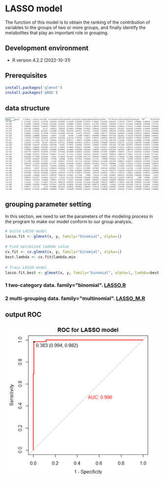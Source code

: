 # LASSO model
The function of this model is to obtain the ranking of the contribution of variables to the groups of two or more groups, and finally identify the metabolites that play an important role in grouping.

## Development environment
* R version 4.2.2 (2022-10-31)

## Prerequisites

```R
install.packages('glmnet')
install.packages('pROC')
```


## data structure

![data](input.png#pic_center)


## grouping parameter setting

In this section, we need to set the parameters of the modeling process in the program to make our model conform to our group analysis.
```R
# build LASSO model
lasso.fit <- glmnet(x, y, family="binomial", alpha=1)

# Find optimized lambda value
cv.fit <- cv.glmnet(x, y, family="binomial", alpha=1)
best.lambda <- cv.fit$lambda.min

# Train LASSO model
lasso.fit.best <- glmnet(x, y, family="binomial", alpha=1, lambda=best.lambda)
```

### 1 two-category data. family="binomial". [LASSO.R](LASSO.R)
### 2 multi-grouping data. family="multinomial". [LASSO_M.R](LASSO_M.R)

## output ROC
![ROC](Rplot.png#pic_center)
